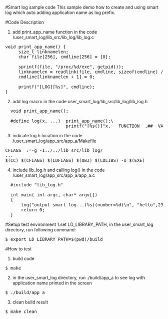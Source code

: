 #Smart log sample code
This sample demo how to create and using smart log which auto adding application name as log prefix.

#Code Description
1. add print_app_name function in the code /user_smart_log/lib_src/lib_log/lib_log.c
<pre>
void print_app_name() {
     size_t linknamelen;
     char file[256], cmdline[256] = {0};

     sprintf(file, "/proc/%d/exe", getpid());
     linknamelen = readlink(file, cmdline, sizeof(cmdline) / sizeof(*cmdline) - 1);
     cmdline[linknamelen + 1] = 0;

     printf("[LOG][%s]", cmdline);
}
</pre>
2. add log macro in the code user_smart_log/lib_src/lib_log/lib_log.h
<pre>
  void print_app_name();

  #define log(x, ...)  print_app_name();\
	                   printf("[%s()]"x, __FUNCTION__,##__VA_ARGS__);
</pre>
3. indicate log.h location in the code /user_smart_log/app_src/app_a/Makefile
<pre>
CFLAGS	:=-g -I../../lib_src/lib_log/
...
$(CC) $(CFLAGS) $(LDFLAGS) $(OBJ) $(LDLIBS) -o $(EXE)
</pre>
4. include lib_log.h and calling log() in the code /user_smart_log/app_src/app_a/app_a.c
<pre>
  #include "lib_log.h"

  int main( int argc, char* argv[])
  { 
      log("output smart log...(%s)(number=%d)\n", "hello",238); 
      return 0;
  }
</pre>

#Setup test environment
1.set LD_LIBRARY_PATH, in the user_smart_log directory, run following command:
<pre>
$ export LD_LIBRARY_PATH=$(pwd)/build
</pre>


#How to test
1. build code
<pre>$ make</pre>
2. in the user_smart_log directory, run ./build/app_a to see log with application name printed in the screen
<pre>$ ./build/app_a</pre>
3. clean build result
<pre>$ make clean</pre>



